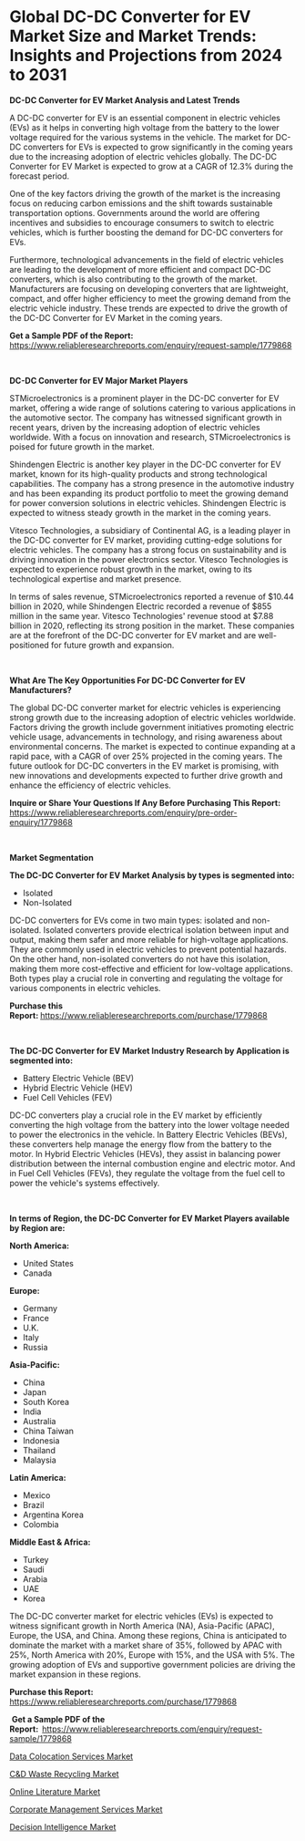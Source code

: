 <p><h1>Global DC-DC Converter for EV Market Size and Market Trends: Insights and Projections from 2024 to 2031</h1></p><p><strong>DC-DC Converter for EV Market Analysis and Latest Trends</strong></p>
<p><p>A DC-DC converter for EV is an essential component in electric vehicles (EVs) as it helps in converting high voltage from the battery to the lower voltage required for the various systems in the vehicle. The market for DC-DC converters for EVs is expected to grow significantly in the coming years due to the increasing adoption of electric vehicles globally. The DC-DC Converter for EV Market is expected to grow at a CAGR of 12.3% during the forecast period.</p><p>One of the key factors driving the growth of the market is the increasing focus on reducing carbon emissions and the shift towards sustainable transportation options. Governments around the world are offering incentives and subsidies to encourage consumers to switch to electric vehicles, which is further boosting the demand for DC-DC converters for EVs.</p><p>Furthermore, technological advancements in the field of electric vehicles are leading to the development of more efficient and compact DC-DC converters, which is also contributing to the growth of the market. Manufacturers are focusing on developing converters that are lightweight, compact, and offer higher efficiency to meet the growing demand from the electric vehicle industry. These trends are expected to drive the growth of the DC-DC Converter for EV Market in the coming years.</p></p>
<p><strong>Get a Sample PDF of the Report:&nbsp;</strong> <a href="https://www.reliableresearchreports.com/enquiry/request-sample/1779868">https://www.reliableresearchreports.com/enquiry/request-sample/1779868</a></p>
<p>&nbsp;</p>
<p><strong>DC-DC Converter for EV Major Market Players</strong></p>
<p><p>STMicroelectronics is a prominent player in the DC-DC converter for EV market, offering a wide range of solutions catering to various applications in the automotive sector. The company has witnessed significant growth in recent years, driven by the increasing adoption of electric vehicles worldwide. With a focus on innovation and research, STMicroelectronics is poised for future growth in the market.</p><p>Shindengen Electric is another key player in the DC-DC converter for EV market, known for its high-quality products and strong technological capabilities. The company has a strong presence in the automotive industry and has been expanding its product portfolio to meet the growing demand for power conversion solutions in electric vehicles. Shindengen Electric is expected to witness steady growth in the market in the coming years.</p><p>Vitesco Technologies, a subsidiary of Continental AG, is a leading player in the DC-DC converter for EV market, providing cutting-edge solutions for electric vehicles. The company has a strong focus on sustainability and is driving innovation in the power electronics sector. Vitesco Technologies is expected to experience robust growth in the market, owing to its technological expertise and market presence.</p><p>In terms of sales revenue, STMicroelectronics reported a revenue of $10.44 billion in 2020, while Shindengen Electric recorded a revenue of $855 million in the same year. Vitesco Technologies' revenue stood at $7.88 billion in 2020, reflecting its strong position in the market. These companies are at the forefront of the DC-DC converter for EV market and are well-positioned for future growth and expansion.</p></p>
<p>&nbsp;</p>
<p><strong>What Are The Key Opportunities For DC-DC Converter for EV Manufacturers?</strong></p>
<p><p>The global DC-DC converter market for electric vehicles is experiencing strong growth due to the increasing adoption of electric vehicles worldwide. Factors driving the growth include government initiatives promoting electric vehicle usage, advancements in technology, and rising awareness about environmental concerns. The market is expected to continue expanding at a rapid pace, with a CAGR of over 25% projected in the coming years. The future outlook for DC-DC converters in the EV market is promising, with new innovations and developments expected to further drive growth and enhance the efficiency of electric vehicles.</p></p>
<p><strong>Inquire or Share Your Questions If Any Before Purchasing This Report:</strong> <a href="https://www.reliableresearchreports.com/enquiry/pre-order-enquiry/1779868">https://www.reliableresearchreports.com/enquiry/pre-order-enquiry/1779868</a></p>
<p>&nbsp;</p>
<p><strong>Market Segmentation</strong></p>
<p><strong>The DC-DC Converter for EV Market Analysis by types is segmented into:</strong></p>
<p><ul><li>Isolated</li><li>Non-Isolated</li></ul></p>
<p><p>DC-DC converters for EVs come in two main types: isolated and non-isolated. Isolated converters provide electrical isolation between input and output, making them safer and more reliable for high-voltage applications. They are commonly used in electric vehicles to prevent potential hazards. On the other hand, non-isolated converters do not have this isolation, making them more cost-effective and efficient for low-voltage applications. Both types play a crucial role in converting and regulating the voltage for various components in electric vehicles.</p></p>
<p><strong>Purchase this Report:&nbsp;</strong><a href="https://www.reliableresearchreports.com/purchase/1779868">https://www.reliableresearchreports.com/purchase/1779868</a></p>
<p>&nbsp;</p>
<p><strong>The DC-DC Converter for EV Market Industry Research by Application is segmented into:</strong></p>
<p><ul><li>Battery Electric Vehicle (BEV)</li><li>Hybrid Electric Vehicle (HEV)</li><li>Fuel Cell Vehicles (FEV)</li></ul></p>
<p><p>DC-DC converters play a crucial role in the EV market by efficiently converting the high voltage from the battery into the lower voltage needed to power the electronics in the vehicle. In Battery Electric Vehicles (BEVs), these converters help manage the energy flow from the battery to the motor. In Hybrid Electric Vehicles (HEVs), they assist in balancing power distribution between the internal combustion engine and electric motor. And in Fuel Cell Vehicles (FEVs), they regulate the voltage from the fuel cell to power the vehicle's systems effectively.</p></p>
<p>&nbsp;</p>
<p><strong>In terms of Region, the DC-DC Converter for EV Market Players available by Region are:</strong></p>
<p>
    <p> <strong> North America: </strong>
        <ul>
            <li>United States</li>
            <li>Canada</li>
        </ul>
        </p> 
    <p> <strong> Europe: </strong>
        <ul>
            <li>Germany</li>
            <li>France</li>
            <li>U.K.</li>
            <li>Italy</li>
            <li>Russia</li>
        </ul>
        </p> 
    <p> <strong> Asia-Pacific: </strong>
        <ul>
            <li>China</li>
            <li>Japan</li>
            <li>South Korea</li>
            <li>India</li>
            <li>Australia</li>
            <li>China Taiwan</li>
            <li>Indonesia</li>
            <li>Thailand</li>
            <li>Malaysia</li>
        </ul>
        </p> 
    <p> <strong> Latin America: </strong>
        <ul>
            <li>Mexico</li>
            <li>Brazil</li>
            <li>Argentina Korea</li>
            <li>Colombia</li>
        </ul>
        </p> 
    <p> <strong> Middle East & Africa: </strong>
        <ul>
            <li>Turkey</li>
            <li>Saudi</li>
            <li>Arabia</li>
            <li>UAE</li>
            <li>Korea</li>
        </ul>
    </p>
    </p>
<p><p>The DC-DC converter market for electric vehicles (EVs) is expected to witness significant growth in North America (NA), Asia-Pacific (APAC), Europe, the USA, and China. Among these regions, China is anticipated to dominate the market with a market share of 35%, followed by APAC with 25%, North America with 20%, Europe with 15%, and the USA with 5%. The growing adoption of EVs and supportive government policies are driving the market expansion in these regions.</p></p>
<p><strong>Purchase this Report: </strong><a href="https://www.reliableresearchreports.com/purchase/1779868">https://www.reliableresearchreports.com/purchase/1779868</a></p>
<p>&nbsp;<strong>Get a Sample PDF of the Report:&nbsp;&nbsp;</strong><a href="https://www.reliableresearchreports.com/enquiry/request-sample/1779868">https://www.reliableresearchreports.com/enquiry/request-sample/1779868</a></p>
<p><strong></strong></p>
<p><p><a href="https://medium.com/@bethelokon998/data-colocation-services-market-size-and-market-trends-complete-industry-overview-2024-to-2031-85c1754399a4">Data Colocation Services Market</a></p><p><a href="https://medium.com/@paulmcglynn6456/c-amp-d-waste-recycling-market-the-key-to-successful-business-strategy-forecast-till-2031-3d48f09a73a3">C&D Waste Recycling Market</a></p><p><a href="https://medium.com/@paulmcglynn6456/online-literature-market-size-and-market-trends-complete-industry-overview-2024-to-2031-db0db883bc71">Online Literature Market</a></p><p><a href="https://medium.com/@joanacasper19/analyzing-corporate-management-services-market-global-industry-perspective-and-forecast-2024-to-fb74ba3e6332">Corporate Management Services Market</a></p><p><a href="https://medium.com/@bethelokon998/decision-intelligence-market-size-and-market-trends-complete-industry-overview-2024-to-2031-fcf8f10c9fe3">Decision Intelligence Market</a></p></p>